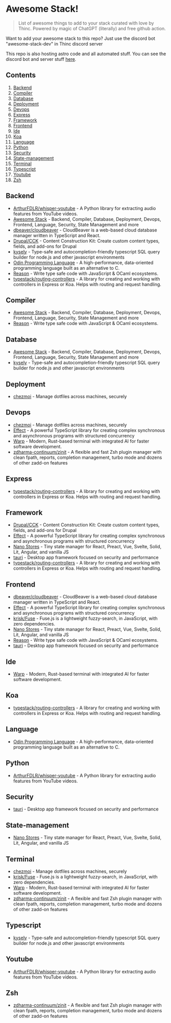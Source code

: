 # Awesome Stack!

> List of awesome things to add to your stack curated with love by Thinc. Powered by magic of ChatGPT (literally) and free github action.

Want to add your awesome stack to this repo? Just use the discord bot "awesome-stack-dev"
in Thinc discord server

This repo is also hosting astro code and all automated stuff. You can see the discord bot and server stuff [here](https://github.com/thinc-org/awesome-stack-discord-bot).
## Contents

1. [Backend](#backend)
2. [Compiler](#compiler)
3. [Database](#database)
4. [Deployment](#deployment)
5. [Devops](#devops)
6. [Express](#express)
7. [Framework](#framework)
8. [Frontend](#frontend)
9. [Ide](#ide)
10. [Koa](#koa)
11. [Language](#language)
12. [Python](#python)
13. [Security](#security)
14. [State-management](#state-management)
15. [Terminal](#terminal)
16. [Typescript](#typescript)
17. [Youtube](#youtube)
18. [Zsh](#zsh)
## Backend

- [ArthurFDLR/whisper-youtube](https://github.com/ArthurFDLR/whisper-youtube) - A Python library for extracting audio features from YouTube videos.
- [Awesome Stack](https://github.com/thinc-org/awesome-stack) - Backend, Compiler, Database, Deployment, Devops, Frontend, Language, Security, State Management and more
- [dbeaver/cloudbeaver](https://github.com/dbeaver/cloudbeaver) - CloudBeaver is a web-based cloud database manager written in TypeScript and React.
- [Drupal/CCK](https://www.drupal.org/project/cck) - Content Construction Kit: Create custom content types, fields, and add-ons for Drupal
- [kysely](https://github.com/kysely-org/kysely) - Type-safe and autocompletion-friendly typescript SQL query builder for node.js and other javascript environments
- [Odin Programming Language](https://odin-lang.org/) - A high-performance, data-oriented programming language built as an alternative to C.
- [Reason](https://reasonml.github.io/) - Write type safe code with JavaScript & OCaml ecosystems.
- [typestack/routing-controllers](https://github.com/typestack/routing-controllers) - A library for creating and working with controllers in Express or Koa. Helps with routing and request handling.
## Compiler

- [Awesome Stack](https://github.com/thinc-org/awesome-stack) - Backend, Compiler, Database, Deployment, Devops, Frontend, Language, Security, State Management and more
- [Reason](https://reasonml.github.io/) - Write type safe code with JavaScript & OCaml ecosystems.
## Database

- [Awesome Stack](https://github.com/thinc-org/awesome-stack) - Backend, Compiler, Database, Deployment, Devops, Frontend, Language, Security, State Management and more
- [kysely](https://github.com/kysely-org/kysely) - Type-safe and autocompletion-friendly typescript SQL query builder for node.js and other javascript environments
## Deployment

- [chezmoi](https://github.com/twpayne/chezmoi) - Manage dotfiles across machines, securely
## Devops

- [chezmoi](https://github.com/twpayne/chezmoi) - Manage dotfiles across machines, securely
- [Effect](https://effect.website/) - A powerful TypeScript library for creating complex synchronous and asynchronous programs with structured concurrency
- [Warp](https://www.warp.dev/) - Modern, Rust-based terminal with integrated AI for faster software development.
- [zdharma-continuum/zinit](https://github.com/zdharma-continuum/zinit) - A flexible and fast Zsh plugin manager with clean fpath, reports, completion management, turbo mode and dozens of other zadd-on features
## Express

- [typestack/routing-controllers](https://github.com/typestack/routing-controllers) - A library for creating and working with controllers in Express or Koa. Helps with routing and request handling.
## Framework

- [Drupal/CCK](https://www.drupal.org/project/cck) - Content Construction Kit: Create custom content types, fields, and add-ons for Drupal
- [Effect](https://effect.website/) - A powerful TypeScript library for creating complex synchronous and asynchronous programs with structured concurrency
- [Nano Stores](https://github.com/nanostores/nanostores) - Tiny state manager for React, Preact, Vue, Svelte, Solid, Lit, Angular, and vanilla JS
- [tauri](https://tauri.app/) - Desktop app framework focused on security and performance
- [typestack/routing-controllers](https://github.com/typestack/routing-controllers) - A library for creating and working with controllers in Express or Koa. Helps with routing and request handling.
## Frontend

- [dbeaver/cloudbeaver](https://github.com/dbeaver/cloudbeaver) - CloudBeaver is a web-based cloud database manager written in TypeScript and React.
- [Effect](https://effect.website/) - A powerful TypeScript library for creating complex synchronous and asynchronous programs with structured concurrency
- [krisk/Fuse](https://github.com/krisk/Fuse) - Fuse.js is a lightweight fuzzy-search, in JavaScript, with zero dependencies.
- [Nano Stores](https://github.com/nanostores/nanostores) - Tiny state manager for React, Preact, Vue, Svelte, Solid, Lit, Angular, and vanilla JS
- [Reason](https://reasonml.github.io/) - Write type safe code with JavaScript & OCaml ecosystems.
- [tauri](https://tauri.app/) - Desktop app framework focused on security and performance
## Ide

- [Warp](https://www.warp.dev/) - Modern, Rust-based terminal with integrated AI for faster software development.
## Koa

- [typestack/routing-controllers](https://github.com/typestack/routing-controllers) - A library for creating and working with controllers in Express or Koa. Helps with routing and request handling.
## Language

- [Odin Programming Language](https://odin-lang.org/) - A high-performance, data-oriented programming language built as an alternative to C.
## Python

- [ArthurFDLR/whisper-youtube](https://github.com/ArthurFDLR/whisper-youtube) - A Python library for extracting audio features from YouTube videos.
## Security

- [tauri](https://tauri.app/) - Desktop app framework focused on security and performance
## State-management

- [Nano Stores](https://github.com/nanostores/nanostores) - Tiny state manager for React, Preact, Vue, Svelte, Solid, Lit, Angular, and vanilla JS
## Terminal

- [chezmoi](https://github.com/twpayne/chezmoi) - Manage dotfiles across machines, securely
- [krisk/Fuse](https://github.com/krisk/Fuse) - Fuse.js is a lightweight fuzzy-search, in JavaScript, with zero dependencies.
- [Warp](https://www.warp.dev/) - Modern, Rust-based terminal with integrated AI for faster software development.
- [zdharma-continuum/zinit](https://github.com/zdharma-continuum/zinit) - A flexible and fast Zsh plugin manager with clean fpath, reports, completion management, turbo mode and dozens of other zadd-on features
## Typescript

- [kysely](https://github.com/kysely-org/kysely) - Type-safe and autocompletion-friendly typescript SQL query builder for node.js and other javascript environments
## Youtube

- [ArthurFDLR/whisper-youtube](https://github.com/ArthurFDLR/whisper-youtube) - A Python library for extracting audio features from YouTube videos.
## Zsh

- [zdharma-continuum/zinit](https://github.com/zdharma-continuum/zinit) - A flexible and fast Zsh plugin manager with clean fpath, reports, completion management, turbo mode and dozens of other zadd-on features
